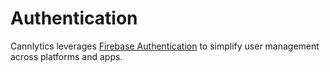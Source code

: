 # Authentication

Cannlytics leverages [Firebase Authentication](https://firebase.google.com/docs/auth) to simplify user management across platforms and apps.
